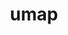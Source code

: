 ---
title: "umap"
layout: cache
categories: [package, v0.19]
meta: {"versions": ["2.1.0"], "compilers": ["gcc@=11.1.0", "oneapi@=2022.1.0"], "oss": ["ubuntu20.04"], "platforms": ["linux"], "targets": ["x86_64"], "stacks": ["e4s", "e4s-oneapi"], "num_specs": 2, "num_specs_by_stack": {"e4s": 1, "e4s-oneapi": 1}}
spec_details: [{"hash": "4dvba6j34jtmy446yjckneurweqwhuxz", "compiler": "gcc@=11.1.0", "versions": ["2.1.0"], "os": "ubuntu20.04", "platform": "linux", "target": "x86_64", "variants": ["build_system=cmake", "build_type=RelWithDebInfo", "~ipo", "~logging", "~tests"], "stacks": ["e4s"], "size": "-", "tarball": "https://binaries.spack.io/releases/v0.19/build_cache/linux-ubuntu20.04-x86_64/gcc-11.1.0/umap-2.1.0/linux-ubuntu20.04-x86_64-gcc-11.1.0-umap-2.1.0-4dvba6j34jtmy446yjckneurweqwhuxz.spack"}, {"hash": "yzxnwy56sa632xjmlbzb6gjrax5z3g5q", "compiler": "oneapi@=2022.1.0", "versions": ["2.1.0"], "os": "ubuntu20.04", "platform": "linux", "target": "x86_64", "variants": ["build_system=cmake", "build_type=RelWithDebInfo", "~ipo", "~logging", "~tests"], "stacks": ["e4s-oneapi"], "size": "-", "tarball": "https://binaries.spack.io/releases/v0.19/build_cache/linux-ubuntu20.04-x86_64/oneapi-2022.1.0/umap-2.1.0/linux-ubuntu20.04-x86_64-oneapi-2022.1.0-umap-2.1.0-yzxnwy56sa632xjmlbzb6gjrax5z3g5q.spack"}]
---